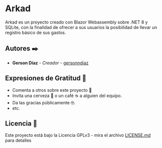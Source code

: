 ﻿# Arkad

Arkad es un proyecto creado con Blazor Webassembly sobre .NET 8 y SQLite, con la finalidad de ofrecer a sus usuarios la posibilidad de llevar un registro básico de sus gastos.

  

## Autores ✒️

* **Gerson Díaz** - *Creador* - [gersonndiaz](https://github.com/gersonndiaz)

## Expresiones de Gratitud 🎁

* Comenta a otros sobre este proyecto 📢
* Invita una cerveza 🍺 o un café ☕ a alguien del equipo. 
* Da las gracias públicamente 🤓.
* etc.

## Licencia 📄

Este proyecto está bajo la Licencia GPLv3 - mira el archivo [LICENSE.md](License.md) para detalles
